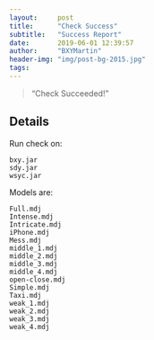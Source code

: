 ```yaml
---
layout:     post
title:      "Check Success"
subtitle:   "Success Report"
date:       2019-06-01 12:39:57
author:     "BXYMartin"
header-img: "img/post-bg-2015.jpg"
tags:
---
```


> “Check Succeeded!”


## Details

Run check on:

```
bxy.jar
sdy.jar
wsyc.jar
```

Models are:

```
Full.mdj
Intense.mdj
Intricate.mdj
iPhone.mdj
Mess.mdj
middle_1.mdj
middle_2.mdj
middle_3.mdj
middle_4.mdj
open-close.mdj
Simple.mdj
Taxi.mdj
weak_1.mdj
weak_2.mdj
weak_3.mdj
weak_4.mdj
```

